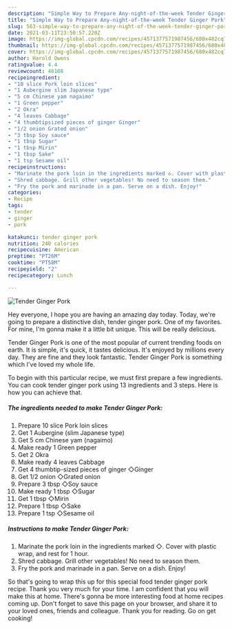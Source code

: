 ```yaml
---
description: "Simple Way to Prepare Any-night-of-the-week Tender Ginger Pork"
title: "Simple Way to Prepare Any-night-of-the-week Tender Ginger Pork"
slug: 563-simple-way-to-prepare-any-night-of-the-week-tender-ginger-pork
date: 2021-03-11T23:50:57.220Z
image: https://img-global.cpcdn.com/recipes/4571377571987456/680x482cq70/tender-ginger-pork-recipe-main-photo.jpg
thumbnail: https://img-global.cpcdn.com/recipes/4571377571987456/680x482cq70/tender-ginger-pork-recipe-main-photo.jpg
cover: https://img-global.cpcdn.com/recipes/4571377571987456/680x482cq70/tender-ginger-pork-recipe-main-photo.jpg
author: Harold Owens
ratingvalue: 4.4
reviewcount: 46108
recipeingredient:
- "10 slice Pork loin slices"
- "1 Aubergine slim Japanese type"
- "5 cm Chinese yam nagaimo"
- "1 Green pepper"
- "2 Okra"
- "4 leaves Cabbage"
- "4 thumbtipsized pieces of ginger Ginger"
- "1/2 onion Grated onion"
- "3 tbsp Soy sauce"
- "1 tbsp Sugar"
- "1 tbsp Mirin"
- "1 tbsp Sake"
- "1 tsp Sesame oil"
recipeinstructions:
- "Marinate the pork loin in the ingredients marked ◇. Cover with plastic wrap, and rest for 1 hour."
- "Shred cabbage. Grill other vegetables! No need to season them."
- "Fry the pork and marinade in a pan. Serve on a dish. Enjoy!"
categories:
- Recipe
tags:
- tender
- ginger
- pork

katakunci: tender ginger pork 
nutrition: 240 calories
recipecuisine: American
preptime: "PT26M"
cooktime: "PT58M"
recipeyield: "2"
recipecategory: Lunch

---
```



![Tender Ginger Pork](https://img-global.cpcdn.com/recipes/4571377571987456/680x482cq70/tender-ginger-pork-recipe-main-photo.jpg)

Hey everyone, I hope you are having an amazing day today. Today, we're going to prepare a distinctive dish, tender ginger pork. One of my favorites. For mine, I'm gonna make it a little bit unique. This will be really delicious.

Tender Ginger Pork is one of the most popular of current trending foods on earth. It is simple, it's quick, it tastes delicious. It's enjoyed by millions every day. They are fine and they look fantastic. Tender Ginger Pork is something which I've loved my whole life.




To begin with this particular recipe, we must first prepare a few ingredients. You can cook tender ginger pork using 13 ingredients and 3 steps. Here is how you can achieve that.

<!--inarticleads1-->

##### The ingredients needed to make Tender Ginger Pork:

1. Prepare 10 slice Pork loin slices
1. Get 1 Aubergine (slim Japanese type)
1. Get 5 cm Chinese yam (nagaimo)
1. Make ready 1 Green pepper
1. Get 2 Okra
1. Make ready 4 leaves Cabbage
1. Get 4 thumbtip-sized pieces of ginger ◇Ginger
1. Get 1/2 onion ◇Grated onion
1. Prepare 3 tbsp ◇Soy sauce
1. Make ready 1 tbsp ◇Sugar
1. Get 1 tbsp ◇Mirin
1. Prepare 1 tbsp ◇Sake
1. Prepare 1 tsp ◇Sesame oil




<!--inarticleads2-->

##### Instructions to make Tender Ginger Pork:

1. Marinate the pork loin in the ingredients marked ◇. Cover with plastic wrap, and rest for 1 hour.
1. Shred cabbage. Grill other vegetables! No need to season them.
1. Fry the pork and marinade in a pan. Serve on a dish. Enjoy!




So that's going to wrap this up for this special food tender ginger pork recipe. Thank you very much for your time. I am confident that you will make this at home. There's gonna be more interesting food at home recipes coming up. Don't forget to save this page on your browser, and share it to your loved ones, friends and colleague. Thank you for reading. Go on get cooking!
